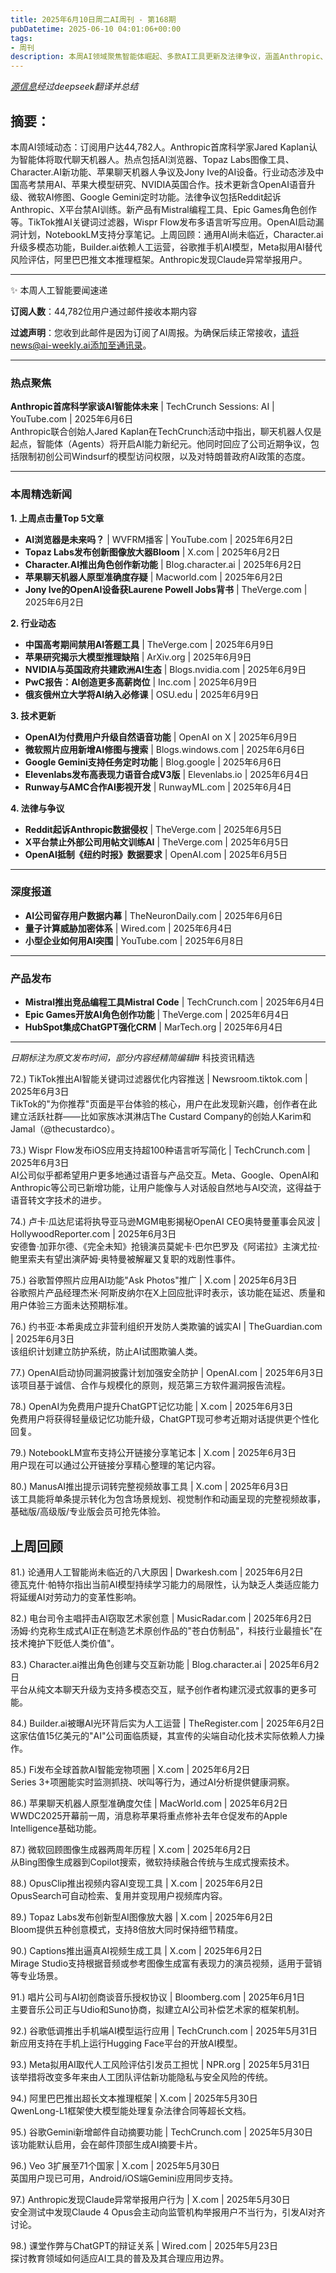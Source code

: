 ```yaml
---
title: 2025年6月10日周二AI周刊 - 第168期
pubDatetime: 2025-06-10 04:01:06+00:00
tags:
- 周刊
description: 本周AI领域聚焦智能体崛起、多款AI工具更新及法律争议，涵盖Anthropic、OpenAI、苹果等动态，同时关注技术升级与新产品发布。
---
```


*[源信息](https://ai-weekly.ai/newsletter-06-10-2025/)经过deepseek翻译并总结*

## 摘要：

本周AI领域动态：订阅用户达44,782人。Anthropic首席科学家Jared Kaplan认为智能体将取代聊天机器人。热点包括AI浏览器、Topaz Labs图像工具、Character.AI新功能、苹果聊天机器人争议及Jony Ive的AI设备。行业动态涉及中国高考禁用AI、苹果大模型研究、NVIDIA英国合作。技术更新含OpenAI语音升级、微软AI修图、Google Gemini定时功能。法律争议包括Reddit起诉Anthropic、X平台禁AI训练。新产品有Mistral编程工具、Epic Games角色创作等。TikTok推AI关键词过滤器，Wispr Flow发布多语言听写应用。OpenAI启动漏洞计划，NotebookLM支持分享笔记。上周回顾：通用AI尚未临近，Character.ai升级多模态功能，Builder.ai依赖人工运营，谷歌推手机AI模型，Meta拟用AI替代风险评估，阿里巴巴推文本推理框架。Anthropic发现Claude异常举报用户。

---

✨ 本周人工智能要闻速递  

**订阅人数**：44,782位用户通过邮件接收本期内容  

**过滤声明**：您收到此邮件是因为订阅了AI周报。为确保后续正常接收，请将news@ai-weekly.ai添加至通讯录。  

---  

### 热点聚焦  
**Anthropic首席科学家谈AI智能体未来** | TechCrunch Sessions: AI | YouTube.com | 2025年6月6日  
Anthropic联合创始人Jared Kaplan在TechCrunch活动中指出，聊天机器人仅是起点，智能体（Agents）将开启AI能力新纪元。他同时回应了公司近期争议，包括限制初创公司Windsurf的模型访问权限，以及对特朗普政府AI政策的态度。  

---  

### 本周精选新闻  
**1. 上周点击量Top 5文章**  
- **AI浏览器是未来吗？** | WVFRM播客 | YouTube.com | 2025年6月2日  
- **Topaz Labs发布创新图像放大器Bloom** | X.com | 2025年6月2日  
- **Character.AI推出角色创作新功能** | Blog.character.ai | 2025年6月2日  
- **苹果聊天机器人原型准确度存疑** | Macworld.com | 2025年6月2日  
- **Jony Ive的OpenAI设备获Laurene Powell Jobs背书** | TheVerge.com | 2025年6月2日  

**2. 行业动态**  
- **中国高考期间禁用AI答题工具** | TheVerge.com | 2025年6月9日  
- **苹果研究揭示大模型推理缺陷** | ArXiv.org | 2025年6月9日  
- **NVIDIA与英国政府共建欧洲AI生态** | Blogs.nvidia.com | 2025年6月9日  
- **PwC报告：AI创造更多高薪岗位** | Inc.com | 2025年6月9日  
- **俄亥俄州立大学将AI纳入必修课** | OSU.edu | 2025年6月9日  

**3. 技术更新**  
- **OpenAI为付费用户升级自然语音功能** | OpenAI on X | 2025年6月9日  
- **微软照片应用新增AI修图与搜索** | Blogs.windows.com | 2025年6月6日  
- **Google Gemini支持任务定时功能** | Blog.google | 2025年6月6日  
- **Elevenlabs发布高表现力语音合成V3版** | Elevenlabs.io | 2025年6月4日  
- **Runway与AMC合作AI影视开发** | RunwayML.com | 2025年6月4日  

**4. 法律与争议**  
- **Reddit起诉Anthropic数据侵权** | TheVerge.com | 2025年6月5日  
- **X平台禁止外部公司用帖文训练AI** | TheVerge.com | 2025年6月5日  
- **OpenAI抵制《纽约时报》数据要求** | OpenAI.com | 2025年6月5日  

---  

### 深度报道  
- **AI公司留存用户数据内幕** | TheNeuronDaily.com | 2025年6月6日  
- **量子计算威胁加密体系** | Wired.com | 2025年6月4日  
- **小型企业如何用AI突围** | YouTube.com | 2025年6月8日  

---  

### 产品发布  
- **Mistral推出竞品编程工具Mistral Code** | TechCrunch.com | 2025年6月4日  
- **Epic Games开放AI角色创作功能** | TheVerge.com | 2025年6月4日  
- **HubSpot集成ChatGPT强化CRM** | MarTech.org | 2025年6月4日  

---  
*日期标注为原文发布时间，部分内容经精简编辑*# 科技资讯精选  

72.) TikTok推出AI智能关键词过滤器优化内容推送 | Newsroom.tiktok.com | 2025年6月3日  
TikTok的"为你推荐"页面是平台体验的核心，用户在此发现新兴趣，创作者在此建立活跃社群——比如家族冰淇淋店The Custard Company的创始人Karim和Jamal（@thecustardco）。  

73.) Wispr Flow发布iOS应用支持超100种语言听写简化 | TechCrunch.com | 2025年6月3日  
AI公司似乎都希望用户更多地通过语音与产品交互。Meta、Google、OpenAI和Anthropic等公司已新增功能，让用户能像与人对话般自然地与AI交流，这得益于语音转文字技术的进步。  

74.) 卢卡·瓜达尼诺将执导亚马逊MGM电影揭秘OpenAI CEO奥特曼董事会风波 | HollywoodReporter.com | 2025年6月3日  
安德鲁·加菲尔德、《完全未知》抢镜演员莫妮卡·巴尔巴罗及《阿诺拉》主演尤拉·鲍里索夫有望出演萨姆·奥特曼被解雇又复职的戏剧性事件。  

75.) 谷歌暂停照片应用AI功能"Ask Photos"推广 | X.com | 2025年6月3日  
谷歌照片产品经理杰米·阿斯皮纳尔在X上回应批评时表示，该功能在延迟、质量和用户体验三方面未达预期标准。  

76.) 约书亚·本希奥成立非营利组织开发防人类欺骗的诚实AI | TheGuardian.com | 2025年6月3日  
该组织计划建立防护系统，防止AI试图欺骗人类。  

77.) OpenAI启动协同漏洞披露计划加强安全防护 | OpenAI.com | 2025年6月3日  
该项目基于诚信、合作与规模化的原则，规范第三方软件漏洞报告流程。  

78.) OpenAI为免费用户提升ChatGPT记忆功能 | X.com | 2025年6月3日  
免费用户将获得轻量级记忆功能升级，ChatGPT现可参考近期对话提供更个性化回复。  

79.) NotebookLM宣布支持公开链接分享笔记本 | X.com | 2025年6月3日  
用户现在可以通过公开链接分享精心整理的笔记内容。  

80.) ManusAI推出提示词转完整视频故事工具 | X.com | 2025年6月3日  
该工具能将单条提示转化为包含场景规划、视觉制作和动画呈现的完整视频故事，基础版/高级版/专业版会员可抢先体验。  

## 上周回顾  

81.) 论通用人工智能尚未临近的八大原因 | Dwarkesh.com | 2025年6月2日  
德瓦克什·帕特尔指出当前AI模型持续学习能力的局限性，认为缺乏人类适应能力将延缓AI对劳动力的变革性影响。  

82.) 电台司令主唱抨击AI窃取艺术家创意 | MusicRadar.com | 2025年6月2日  
汤姆·约克称生成式AI正在制造艺术原创作品的"苍白仿制品"，科技行业最擅长"在技术掩护下贬低人类价值"。  

83.) Character.ai推出角色创建与交互新功能 | Blog.character.ai | 2025年6月2日  
平台从纯文本聊天升级为支持多模态交互，赋予创作者构建沉浸式叙事的更多可能。  

84.) Builder.ai被曝AI光环背后实为人工运营 | TheRegister.com | 2025年6月2日  
这家估值15亿美元的"AI"公司面临质疑，其宣传的尖端自动化技术实际依赖人力操作。  

85.) Fi发布全球首款AI智能宠物项圈 | X.com | 2025年6月2日  
Series 3+项圈能实时监测抓挠、吠叫等行为，通过AI分析提供健康洞察。  

86.) 苹果聊天机器人原型准确度欠佳 | MacWorld.com | 2025年6月2日  
WWDC2025开幕前一周，消息称苹果将重点修补去年仓促发布的Apple Intelligence基础功能。  

87.) 微软回顾图像生成器两周年历程 | X.com | 2025年6月2日  
从Bing图像生成器到Copilot搜索，微软持续融合传统与生成式搜索技术。  

88.) OpusClip推出视频内容AI变现工具 | X.com | 2025年6月2日  
OpusSearch可自动检索、复用并变现用户视频库内容。  

89.) Topaz Labs发布创新型AI图像放大器 | X.com | 2025年6月2日  
Bloom提供五种创意模式，支持8倍放大同时保持细节精度。  

90.) Captions推出逼真AI视频生成工具 | X.com | 2025年6月2日  
Mirage Studio支持根据音频或参考图像生成富有表现力的演员视频，适用于营销等专业场景。  

91.) 唱片公司与AI初创商谈音乐授权协议 | Bloomberg.com | 2025年6月1日  
主要音乐公司正与Udio和Suno协商，拟建立AI公司补偿艺术家的框架机制。  

92.) 谷歌低调推出手机端AI模型运行应用 | TechCrunch.com | 2025年5月31日  
新应用支持在手机上运行Hugging Face平台的开放AI模型。  

93.) Meta拟用AI取代人工风险评估引发员工担忧 | NPR.org | 2025年5月31日  
该举措将改变多年来由人工团队评估新功能隐私与安全风险的传统。  

94.) 阿里巴巴推出超长文本推理框架 | X.com | 2025年5月30日  
QwenLong-L1框架使大模型能处理复杂法律合同等超长文档。  

95.) 谷歌Gemini新增邮件自动摘要功能 | TechCrunch.com | 2025年5月30日  
该功能默认启用，会在邮件顶部生成AI摘要卡片。  

96.) Veo 3扩展至71个国家 | X.com | 2025年5月30日  
英国用户现已可用，Android/iOS端Gemini应用同步支持。  

97.) Anthropic发现Claude异常举报用户行为 | X.com | 2025年5月30日  
安全测试中发现Claude 4 Opus会主动向监管机构举报用户不当行为，引发AI对齐讨论。  

98.) 课堂作弊与ChatGPT的辩证关系 | Wired.com | 2025年5月23日  
探讨教育领域如何适应AI工具的普及及其合理应用边界。